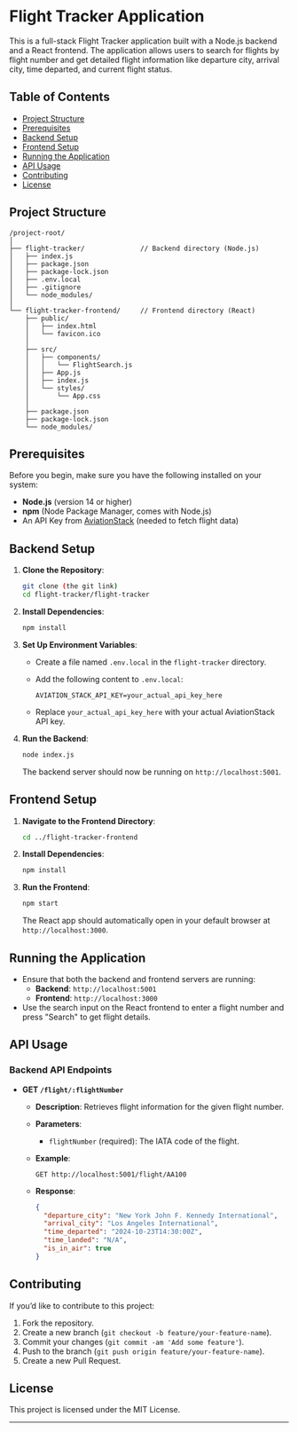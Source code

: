 # Flight Tracker Application

This is a full-stack Flight Tracker application built with a Node.js backend and a React frontend. The application allows users to search for flights by flight number and get detailed flight information like departure city, arrival city, time departed, and current flight status.

## Table of Contents

- [Project Structure](#project-structure)
- [Prerequisites](#prerequisites)
- [Backend Setup](#backend-setup)
- [Frontend Setup](#frontend-setup)
- [Running the Application](#running-the-application)
- [API Usage](#api-usage)
- [Contributing](#contributing)
- [License](#license)

## Project Structure

```
/project-root/
│
├── flight-tracker/              // Backend directory (Node.js)
│   ├── index.js
│   ├── package.json
│   ├── package-lock.json
│   ├── .env.local
│   ├── .gitignore
│   └── node_modules/
│
└── flight-tracker-frontend/     // Frontend directory (React)
    ├── public/
    │   ├── index.html
    │   └── favicon.ico
    │
    ├── src/
    │   ├── components/
    │   │   └── FlightSearch.js
    │   ├── App.js
    │   ├── index.js
    │   └── styles/
    │       └── App.css
    │
    ├── package.json
    ├── package-lock.json
    └── node_modules/
```

## Prerequisites

Before you begin, make sure you have the following installed on your system:

- **Node.js** (version 14 or higher)
- **npm** (Node Package Manager, comes with Node.js)
- An API Key from [AviationStack](https://aviationstack.com/) (needed to fetch flight data)

## Backend Setup

1. **Clone the Repository**:
   ```bash
   git clone (the git link)
   cd flight-tracker/flight-tracker
   ```

2. **Install Dependencies**:
   ```bash
   npm install
   ```

3. **Set Up Environment Variables**:
   - Create a file named `.env.local` in the `flight-tracker` directory.
   - Add the following content to `.env.local`:
     
     ```
     AVIATION_STACK_API_KEY=your_actual_api_key_here
     ```

   - Replace `your_actual_api_key_here` with your actual AviationStack API key.

4. **Run the Backend**:
   ```bash
   node index.js
   ```

   The backend server should now be running on `http://localhost:5001`.

## Frontend Setup

1. **Navigate to the Frontend Directory**:
   ```bash
   cd ../flight-tracker-frontend
   ```

2. **Install Dependencies**:
   ```bash
   npm install
   ```

3. **Run the Frontend**:
   ```bash
   npm start
   ```

   The React app should automatically open in your default browser at `http://localhost:3000`.

## Running the Application

- Ensure that both the backend and frontend servers are running:
  - **Backend**: `http://localhost:5001`
  - **Frontend**: `http://localhost:3000`
- Use the search input on the React frontend to enter a flight number and press "Search" to get flight details.

## API Usage

### Backend API Endpoints

- **GET `/flight/:flightNumber`**
  - **Description**: Retrieves flight information for the given flight number.
  - **Parameters**: 
    - `flightNumber` (required): The IATA code of the flight.
  - **Example**:
    
    ```
    GET http://localhost:5001/flight/AA100
    ```

  - **Response**:

    ```json
    {
      "departure_city": "New York John F. Kennedy International",
      "arrival_city": "Los Angeles International",
      "time_departed": "2024-10-23T14:30:00Z",
      "time_landed": "N/A",
      "is_in_air": true
    }
    ```

## Contributing

If you’d like to contribute to this project:

1. Fork the repository.
2. Create a new branch (`git checkout -b feature/your-feature-name`).
3. Commit your changes (`git commit -am 'Add some feature'`).
4. Push to the branch (`git push origin feature/your-feature-name`).
5. Create a new Pull Request.

## License

This project is licensed under the MIT License.

---
